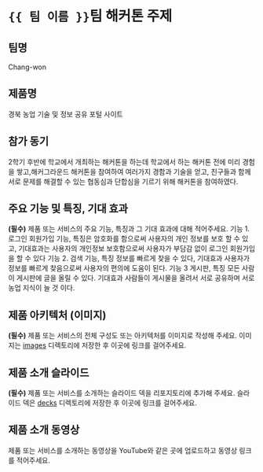 # `{{ 팀 이름 }}`팀 해커톤 주제

## 팀명

Chang-won

## 제품명

경북 농업 기술 및 정보 공유 포털 사이트

## 참가 동기
2학기 후반에 학교에서 개최하는 해커톤을 하는데 학교에서 하는 해커톤 전에 미리 경험을 쌓고,해커그라운드 해커톤을 참여하여 여러가지 경함과 기술을 얻고, 친구들과 함께 서로 문제를 해결할 수 있는 협동심과 단합심을 기르기 위해 해커톤을 참여하였다.

## 주요 기능 및 특징, 기대 효과

**(필수)** 제품 또는 서비스의 주요 기능, 특징과 그 기대 효과에 대해 적어주세요.
기능 1. 로그인 회원가입 기능, 특징은 암호화를 함으로써 사용자의 개인 정보를 보호 할 수 있고, 기대효과는 사용자의 개인정보 보호함으로써 사용자가 부담감 없이 로그인 회원가입을 할 수 있다 기능
2. 검색 기능, 특징 정보를 빠르게 찾을 수 있다, 기대효과 사용자가 정보를 빠르게 찾음으로써 사용자의 편의에 도움이 된다. 기능 
3 게시판, 특징 모든 사람이 게시판에 글을 올릴 수 있다. 기대효과 사람들이 게시물을 올려서 서로 공유하며 서로 농업 지식이 늘 것 이다.

## 제품 아키텍처 (이미지)

**(필수)** 제품 또는 서비스의 전체 구성도 또는 아키텍처를 이미지로 작성해 주세요. 이미지는 [images](./images) 디렉토리에 저장한 후 이곳에 링크를 걸어주세요.

## 제품 소개 슬라이드

**(필수)** 제품 또는 서비스를 소개하는 슬라이드 덱을 리포지토리에 추가해 주세요. 슬라이드 덱은 [decks](./images) 디렉토리에 저장한 후 이곳에 링크를 걸어주세요.

## 제품 소개 동영상

제품 또는 서비스를 소개하는 동영상을 YouTube와 같은 곳에 업로드하고 동영상 링크를 적어주세요.
